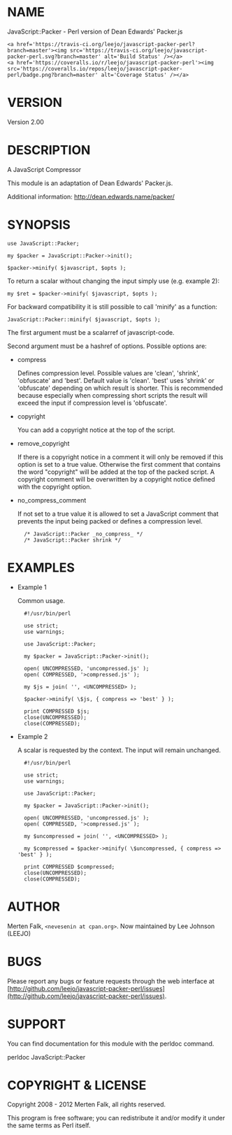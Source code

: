 # NAME

JavaScript::Packer - Perl version of Dean Edwards' Packer.js

<div>

    <a href='https://travis-ci.org/leejo/javascript-packer-perl?branch=master'><img src='https://travis-ci.org/leejo/javascript-packer-perl.svg?branch=master' alt='Build Status' /></a>
    <a href='https://coveralls.io/r/leejo/javascript-packer-perl'><img src='https://coveralls.io/repos/leejo/javascript-packer-perl/badge.png?branch=master' alt='Coverage Status' /></a>
</div>

# VERSION

Version 2.00

# DESCRIPTION

A JavaScript Compressor

This module is an adaptation of Dean Edwards' Packer.js.

Additional information: http://dean.edwards.name/packer/

# SYNOPSIS

    use JavaScript::Packer;

    my $packer = JavaScript::Packer->init();

    $packer->minify( $javascript, $opts );

To return a scalar without changing the input simply use (e.g. example 2):

    my $ret = $packer->minify( $javascript, $opts );

For backward compatibility it is still possible to call 'minify' as a function:

    JavaScript::Packer::minify( $javascript, $opts );

The first argument must be a scalarref of javascript-code.

Second argument must be a hashref of options. Possible options are:

- compress

    Defines compression level. Possible values are 'clean', 'shrink', 'obfuscate'
    and 'best'.
    Default value is 'clean'.
    'best' uses 'shrink' or 'obfuscate' depending on which result is shorter. This
    is recommended because especially when compressing short scripts the result
    will exceed the input if compression level is 'obfuscate'.

- copyright

    You can add a copyright notice at the top of the script.

- remove\_copyright

    If there is a copyright notice in a comment it will only be removed if this
    option is set to a true value. Otherwise the first comment that contains the
    word "copyright" will be added at the top of the packed script. A copyright
    comment will be overwritten by a copyright notice defined with the copyright
    option.

- no\_compress\_comment

    If not set to a true value it is allowed to set a JavaScript comment that
    prevents the input being packed or defines a compression level.

        /* JavaScript::Packer _no_compress_ */
        /* JavaScript::Packer shrink */

# EXAMPLES

- Example 1

    Common usage.

        #!/usr/bin/perl

        use strict;
        use warnings;

        use JavaScript::Packer;

        my $packer = JavaScript::Packer->init();

        open( UNCOMPRESSED, 'uncompressed.js' );
        open( COMPRESSED, '>compressed.js' );

        my $js = join( '', <UNCOMPRESSED> );

        $packer->minify( \$js, { compress => 'best' } );

        print COMPRESSED $js;
        close(UNCOMPRESSED);
        close(COMPRESSED);

- Example 2

    A scalar is requested by the context. The input will remain unchanged.

        #!/usr/bin/perl

        use strict;
        use warnings;

        use JavaScript::Packer;

        my $packer = JavaScript::Packer->init();

        open( UNCOMPRESSED, 'uncompressed.js' );
        open( COMPRESSED, '>compressed.js' );

        my $uncompressed = join( '', <UNCOMPRESSED> );

        my $compressed = $packer->minify( \$uncompressed, { compress => 'best' } );

        print COMPRESSED $compressed;
        close(UNCOMPRESSED);
        close(COMPRESSED);

# AUTHOR

Merten Falk, `<nevesenin at cpan.org>`. Now maintained by Lee
Johnson (LEEJO)

# BUGS

Please report any bugs or feature requests through the web interface at
[http://github.com/leejo/javascript-packer-perl/issues](http://github.com/leejo/javascript-packer-perl/issues).

# SUPPORT

You can find documentation for this module with the perldoc command.

perldoc JavaScript::Packer

# COPYRIGHT & LICENSE

Copyright 2008 - 2012 Merten Falk, all rights reserved.

This program is free software; you can redistribute it and/or modify it under
the same terms as Perl itself.
